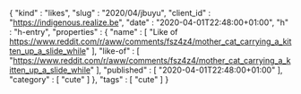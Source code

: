 {
  "kind" : "likes",
  "slug" : "2020/04/jbuyu",
  "client_id" : "https://indigenous.realize.be",
  "date" : "2020-04-01T22:48:00+01:00",
  "h" : "h-entry",
  "properties" : {
    "name" : [ "Like of https://www.reddit.com/r/aww/comments/fsz4z4/mother_cat_carrying_a_kitten_up_a_slide_while" ],
    "like-of" : [ "https://www.reddit.com/r/aww/comments/fsz4z4/mother_cat_carrying_a_kitten_up_a_slide_while" ],
    "published" : [ "2020-04-01T22:48:00+01:00" ],
    "category" : [ "cute" ]
  },
  "tags" : [ "cute" ]
}
